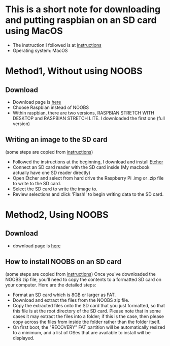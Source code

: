 # This is a short note for downloading and putting raspbian on an SD card using MacOS
* The instruction I followed is at [instructions](https://www.raspberrypi.org/documentation/installation/installing-images/)
* Operating system: MacOS

# Method1, Without using NOOBS
## Download 
* Download page is [here](https://www.raspberrypi.org/downloads/)
* Choose Raspbian instead of NOOBS
* Within raspbian, there are two versions, RASPBIAN STRETCH WITH DESKTOP and RASPBIAN STRETCH LITE. I downloaded the first one (full version)

## Writing an image to the SD card 
(some steps are copied from [instructions](https://www.raspberrypi.org/documentation/installation/installing-images/))
* Followed the instructions at the beginning, I download and install [Etcher](https://etcher.io/)
* Connect an SD card reader with the SD card inside (My macbook actually have one SD reader directly)
* Open Etcher and select from hard drive the Raspberry Pi .img or  .zip file to write to the SD card.
* Select the SD card to write the image to.
* Review selections and click 'Flash!' to begin writing data to the SD card.


# Method2, Using NOOBS
## Download
* download page is [here](https://www.raspberrypi.org/downloads/noobs/)

## How to install NOOBS on an SD card
(some steps are copied from [instructions](https://www.raspberrypi.org/documentation/installation/noobs.md))
Once you've downloaded the NOOBS zip file, you'll need to copy the contents to a formatted SD card on your computer. Here are the detailed steps: 
* Format an SD card which is 8GB or larger as FAT. 
* Download and extract the files from the NOOBS zip file.
* Copy the extracted files onto the SD card that you just formatted, so that this file is at the root directory of the SD card. Please note that in some cases it may extract the files into a folder; if this is the case, then please copy across the files from inside the folder rather than the folder itself.
* On first boot, the "RECOVERY" FAT partition will be automatically resized to a minimum, and a list of OSes that are available to install will be displayed.
